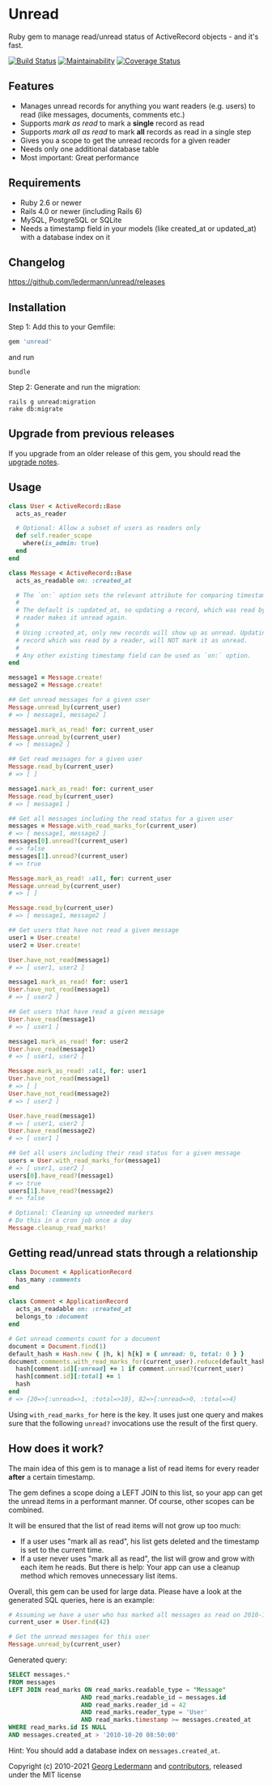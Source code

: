 Unread
======

Ruby gem to manage read/unread status of ActiveRecord objects - and it's fast.

[![Build Status](https://github.com/ledermann/unread/workflows/Test/badge.svg?branch=master)](https://github.com/ledermann/unread/actions)
[![Maintainability](https://api.codeclimate.com/v1/badges/930c8df0f99b20324444/maintainability)](https://codeclimate.com/github/ledermann/unread/maintainability)
[![Coverage Status](https://coveralls.io/repos/ledermann/unread/badge.svg?branch=master)](https://coveralls.io/r/ledermann/unread?branch=master)

## Features

* Manages unread records for anything you want readers (e.g. users) to read (like messages, documents, comments etc.)
* Supports _mark as read_ to mark a **single** record as read
* Supports _mark all as read_ to mark **all** records as read in a single step
* Gives you a scope to get the unread records for a given reader
* Needs only one additional database table
* Most important: Great performance


## Requirements

* Ruby 2.6 or newer
* Rails 4.0 or newer (including Rails 6)
* MySQL, PostgreSQL or SQLite
* Needs a timestamp field in your models (like created_at or updated_at) with a database index on it


## Changelog

https://github.com/ledermann/unread/releases


## Installation

Step 1: Add this to your Gemfile:

```ruby
gem 'unread'
```

and run

```shell
bundle
```


Step 2: Generate and run the migration:

```shell
rails g unread:migration
rake db:migrate
```

## Upgrade from previous releases

If you upgrade from an older release of this gem, you should read the [upgrade notes](UPGRADE.md).


## Usage

```ruby
class User < ActiveRecord::Base
  acts_as_reader

  # Optional: Allow a subset of users as readers only
  def self.reader_scope
    where(is_admin: true)
  end
end

class Message < ActiveRecord::Base
  acts_as_readable on: :created_at

  # The `on:` option sets the relevant attribute for comparing timestamps.
  #
  # The default is :updated_at, so updating a record, which was read by a
  # reader makes it unread again.
  #
  # Using :created_at, only new records will show up as unread. Updating a
  # record which was read by a reader, will NOT mark it as unread.
  #
  # Any other existing timestamp field can be used as `on:` option.
end

message1 = Message.create!
message2 = Message.create!

## Get unread messages for a given user
Message.unread_by(current_user)
# => [ message1, message2 ]

message1.mark_as_read! for: current_user
Message.unread_by(current_user)
# => [ message2 ]

## Get read messages for a given user
Message.read_by(current_user)
# => [ ]

message1.mark_as_read! for: current_user
Message.read_by(current_user)
# => [ message1 ]

## Get all messages including the read status for a given user
messages = Message.with_read_marks_for(current_user)
# => [ message1, message2 ]
messages[0].unread?(current_user)
# => false
messages[1].unread?(current_user)
# => true

Message.mark_as_read! :all, for: current_user
Message.unread_by(current_user)
# => [ ]

Message.read_by(current_user)
# => [ message1, message2 ]

## Get users that have not read a given message
user1 = User.create!
user2 = User.create!

User.have_not_read(message1)
# => [ user1, user2 ]

message1.mark_as_read! for: user1
User.have_not_read(message1)
# => [ user2 ]

## Get users that have read a given message
User.have_read(message1)
# => [ user1 ]

message1.mark_as_read! for: user2
User.have_read(message1)
# => [ user1, user2 ]

Message.mark_as_read! :all, for: user1
User.have_not_read(message1)
# => [ ]
User.have_not_read(message2)
# => [ user2 ]

User.have_read(message1)
# => [ user1, user2 ]
User.have_read(message2)
# => [ user1 ]

## Get all users including their read status for a given message
users = User.with_read_marks_for(message1)
# => [ user1, user2 ]
users[0].have_read?(message1)
# => true
users[1].have_read?(message2)
# => false

# Optional: Cleaning up unneeded markers
# Do this in a cron job once a day
Message.cleanup_read_marks!
```

## Getting read/unread stats through a relationship

```ruby
class Document < ApplicationRecord
  has_many :comments
end

class Comment < ApplicationRecord
  acts_as_readable on: :created_at
  belongs_to :document
end

# Get unread comments count for a document
document = Document.find(1)
default_hash = Hash.new { |h, k| h[k] = { unread: 0, total: 0 } }
document.comments.with_read_marks_for(current_user).reduce(default_hash) do |hash, comment|
  hash[comment.id][:unread] += 1 if comment.unread?(current_user)
  hash[comment.id][:total] += 1
  hash
end
# => {20=>{:unread=>1, :total=>10}, 82=>{:unread=>0, :total=>4}
```

Using `with_read_marks_for` here is the key. It uses just one query and makes sure that the following `unread?` invocations use the result of the first query.

## How does it work?

The main idea of this gem is to manage a list of read items for every reader **after** a certain timestamp.

The gem defines a scope doing a LEFT JOIN to this list, so your app can get the unread items in a performant manner. Of course, other scopes can be combined.

It will be ensured that the list of read items will not grow up too much:

* If a user uses "mark all as read", his list gets deleted and the timestamp is set to the current time.
* If a user never uses "mark all as read", the list will grow and grow with each item he reads. But there is help: Your app can use a cleanup method which removes unnecessary list items.

Overall, this gem can be used for large data. Please have a look at the generated SQL queries, here is an example:

```ruby
# Assuming we have a user who has marked all messages as read on 2010-10-20 08:50
current_user = User.find(42)

# Get the unread messages for this user
Message.unread_by(current_user)
```

Generated query:

```sql
SELECT messages.*
FROM messages
LEFT JOIN read_marks ON read_marks.readable_type = "Message"
                    AND read_marks.readable_id = messages.id
                    AND read_marks.reader_id = 42
                    AND read_marks.reader_type = 'User'
                    AND read_marks.timestamp >= messages.created_at
WHERE read_marks.id IS NULL
AND messages.created_at > '2010-10-20 08:50:00'
```

Hint: You should add a database index on `messages.created_at`.


Copyright (c) 2010-2021 [Georg Ledermann](https://ledermann.dev) and [contributors](https://github.com/ledermann/unread/graphs/contributors), released under the MIT license

